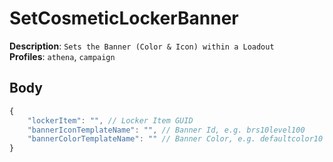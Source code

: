 # SetCosmeticLockerBanner

**Description**: `Sets the Banner (Color & Icon) within a Loadout` \
**Profiles**: `athena`, `campaign`

## Body

```js
{
    "lockerItem": "", // Locker Item GUID
    "bannerIconTemplateName": "", // Banner Id, e.g. brs10level100
    "bannerColorTemplateName": "" // Banner Color, e.g. defaultcolor10
}
```
